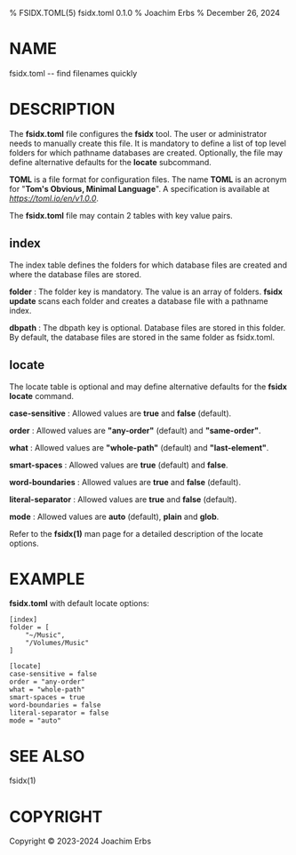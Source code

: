 % FSIDX.TOML(5) fsidx.toml 0.1.0
% Joachim Erbs
% December 26, 2024

# NAME
fsidx.toml -- find filenames quickly

# DESCRIPTION
The **fsidx.toml** file configures the **fsidx** tool. The user or administrator needs to manually create this file. It is mandatory to define a list of top level folders for which pathname databases are created. Optionally, the file may define alternative defaults for the **locate** subcommand.

**TOML** is a file format for configuration files. The name **TOML** is an acronym for "**Tom's Obvious, Minimal Language**". A specification is available at *https://toml.io/en/v1.0.0*.

The **fsidx.toml** file may contain 2 tables with key value pairs.

## index
The index table defines the folders for which database files are created and where the database files are stored.

**folder**
:   The folder key is mandatory. The value is an array of folders. **fsidx update** scans each folder and creates a database file with a pathname index.

**dbpath**
:   The dbpath key is optional. Database files are stored in this folder. By default, the database files are stored in the same folder as fsidx.toml.

## locate
The locate table is optional and may define alternative defaults for the **fsidx locate** command.

**case-sensitive**
:   Allowed values are **true** and **false** (default).

**order**
:   Allowed values are **"any-order"** (default) and **"same-order"**.

**what**
:   Allowed values are **"whole-path"** (default) and **"last-element"**.

**smart-spaces**
:   Allowed values are **true** (default) and **false**.

**word-boundaries**
:   Allowed values are **true** and **false** (default).

**literal-separator**
:   Allowed values are **true** and **false** (default).

**mode**
:   Allowed values are **auto** (default), **plain** and **glob**.

Refer to the **fsidx(1)** man page for a detailed description of the locate options.

# EXAMPLE

**fsidx.toml** with default locate options:

    [index]
    folder = [
        "~/Music",
        "/Volumes/Music"
    ]

    [locate]
    case-sensitive = false
    order = "any-order"
    what = "whole-path"
    smart-spaces = true
    word-boundaries = false
    literal-separator = false
    mode = "auto"

# SEE ALSO
fsidx(1)

# COPYRIGHT
Copyright © 2023-2024 Joachim Erbs
